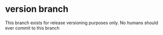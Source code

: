 # version branch

This branch exists for release versioning purposes only. No humans should ever commit to this branch

